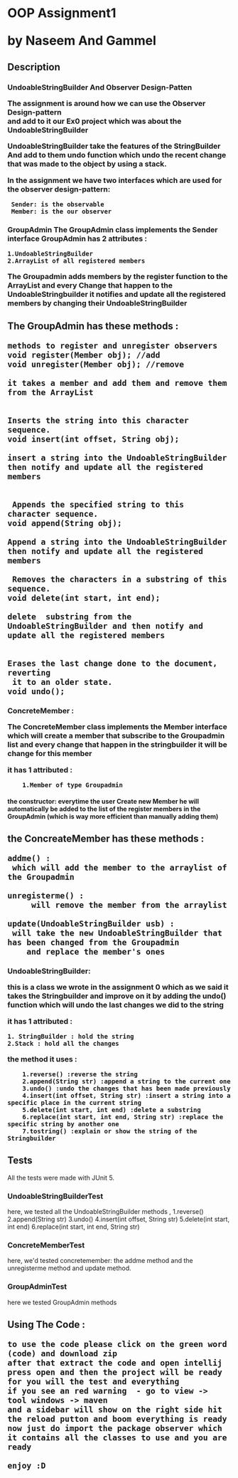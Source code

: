 <h1>OOP Assignment1

**by Naseem And Gammel**

<h2>Description 

<h3>UndoableStringBuilder And Observer Design-Patten 
	
	
The assignment is around how we can use the Observer Design-pattern  
and add to it our Ex0 project which was about the UndoableStringBuilder

	
	
UndoableStringBuilder take the features of the StringBuilder And add to them
undo function which undo the recent change that was made
to the object by using a stack.

In the assignment we have two interfaces which are used for the observer design-pattern: 
	
     Sender: is the observable  
     Member: is the our observer 

<h3>GroupAdmin
The GroupAdmin class implements the Sender interface 
 GroupAdmin has 2 attributes :
	
	
	1.UndoableStringBuilder  
	2.ArrayList of all registered members 
The Groupadmin adds members by the register function to the ArrayList
and every Change that happen to the UndoableStringbuilder it notifies 
and update all the registered members by changing their UndoableStringBuilder

<h2>The GroupAdmin has these methods : 

    methods to register and unregister observers
    void register(Member obj); //add
    void unregister(Member obj); //remove
    
    it takes a member and add them and remove them from the ArrayList
    
    
    Inserts the string into this character sequence.
    void insert(int offset, String obj);
    
    insert a string into the UndoableStringBuilder then notify and update all the registered members
    
    
     Appends the specified string to this character sequence.
    void append(String obj);
    
    Append a string into the UndoableStringBuilder then notify and update all the registered members 

     Removes the characters in a substring of this sequence.
    void delete(int start, int end);
    
    delete  substring from the UndoableStringBuilder and then notify and update all the registered members 
    
    
    Erases the last change done to the document, reverting
     it to an older state.
    void undo();


<h3>ConcreteMember : 
	
	
The ConcreteMember class implements the Member interface
which will create a member that subscribe to the Groupadmin list 
and every change that happen in the stringbuilder it will be change for this member

it has 1 attributed : 
	
	
		1.Member of type Groupadmin

<h4>the constructor: everytime the user Create new Member he will automatically 
be added to the list of the register members in the GroupAdmin (which is way more efficient than manually adding them)

<h2>the ConcreateMember has these methods : 
	
	
	addme() :
  	 which will add the member to the arraylist of the Groupadmin 
	
 	unregisterme() :
		 will remove the member from the arraylist 
	
	update(UndoableStringBuilder usb) :
 	 will take the new UndoableStringBuilder that has been changed from the Groupadmin
 		and replace the member's ones


<h3>UndoableStringBuilder:
	
this is a class we wrote in the assignment 0 which as we said it takes the 
Stringbuilder and improve on it by adding the undo() function which will 
undo the last changes we did to the string 
	
it has 1 attributed : 
			
	
	1. StringBuilder : hold the string
	2.Stack : hold all the changes
	
	
the method it uses : 
	
	
		1.reverse() :reverse the string
		2.append(String str) :append a string to the current one
		3.undo() :undo the changes that has been made previously 
		4.insert(int offset, String str) :insert a string into a specific place in the current string
		5.delete(int start, int end) :delete a substring
		6.replace(int start, int end, String str) :replace the specific string by another one
		7.tostring() :explain or show the string of the Stringbuilder
	
		
		
		
		
		
## Tests
All the tests were made with JUnit 5.

### UndoableStringBuilderTest
here, we tested all the UndoableStringBuilder methods
	,	1.reverse() 
		2.append(String str)
		3.undo() 
		4.insert(int offset, String str) 
		5.delete(int start, int end) 
		6.replace(int start, int end, String str) 
		

### ConcreteMemberTest
here, we'd tested concretemember:
	the addme method
	and the unregisterme method
	and update method.
	


### GroupAdminTest
here we tested GroupAdmin methods 


	
	

	
	
	
<h2> Using The Code : 
	
	
	to use the code please click on the green word (code) and download zip 
	after that extract the code and open intellij press open and then the project will be ready for you will the test and everything
	if you see an red warning  - go to view -> tool windows -> maven 
	and a sidebar will show on the right side hit the reload putton and boom everything is ready 
	now just do import the package observer which it contains all the classes to use and you are ready 
	
	enjoy :D

